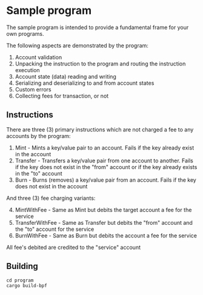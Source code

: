 # Sample program
The sample program is intended to provide a fundamental frame for your own programs.

The following aspects are demonstrated by the program:
1. Account validation
2. Unpacking the instruction to the program and routing the instruction execution
3. Account state (data) reading and writing
4. Serializing and deserializing to and from account states
5. Custom errors
6. Collecting fees for transaction, or not

## Instructions
There are three (3) primary instructions which are not charged a fee to any accounts by the program:
1. Mint - Mints a key/value pair to an account. Fails if the key already exist in the account
2. Transfer - Transfers a key/value pair from one account to another. Fails if the key does not exist in the "from" account or if the key already exists in the "to" account
3. Burn - Burns (removes) a key/value pair from an account. Fails if the key does not exist in the account

And three (3) fee charging variants:

4. MintWithFee - Same as Mint but debits the target account a fee for the service
5. TransferWithFee - Same as Transfer but debits the "from" account and the "to" account for the service
6. BurnWithFee - Same as Burn but debits the account a fee for the service

All fee's debited are credited to the "service" account

## Building
```
cd program
cargo build-bpf
```
